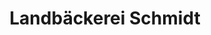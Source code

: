---
title: "Landbäckerei Schmidt"
url: /glashuette/landbaeckerei-schmidt-schlossgasse/
shop: Bäckerei
---